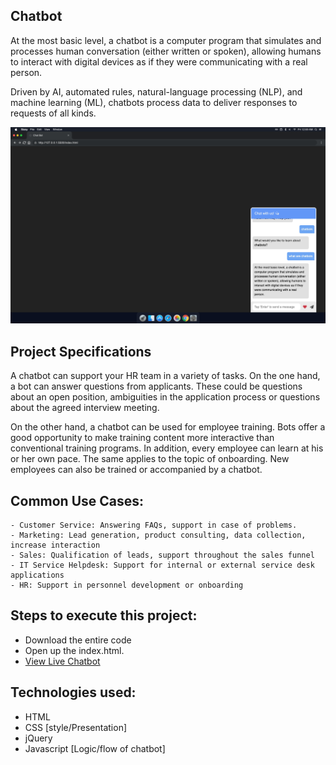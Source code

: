
## Chatbot

At the most basic level, a chatbot is a computer program that simulates and processes human conversation (either written or spoken), allowing humans to interact with digital devices as if they were communicating with a real person.

Driven by AI, automated rules, natural-language processing (NLP), and machine learning (ML), chatbots process data to deliver responses to requests of all kinds.

![form-image](jschatbot.png)

## Project Specifications
A chatbot can support your HR team in a variety of tasks. On the one hand, a bot can answer questions from applicants. These could be questions about an open position, ambiguities in the application process or questions about the agreed interview meeting. 

On the other hand, a chatbot can be used for employee training. Bots offer a good opportunity to make training content more interactive than conventional training programs. In addition, every employee can learn at his or her own pace. The same applies to the topic of onboarding. New employees can also be trained or accompanied by a chatbot.

## Common Use Cases:

    - Customer Service: Answering FAQs, support in case of problems.
    - Marketing: Lead generation, product consulting, data collection, increase interaction
    - Sales: Qualification of leads, support throughout the sales funnel
    - IT Service Helpdesk: Support for internal or external service desk applications
    - HR: Support in personnel development or onboarding


## Steps to execute this project:
- Download the entire code 
- Open up the index.html.
- [View Live Chatbot](https://anthonys1760.github.io/jschatbot/)

## Technologies used: 
- HTML
- CSS [style/Presentation]
- jQuery
- Javascript [Logic/flow of chatbot]
